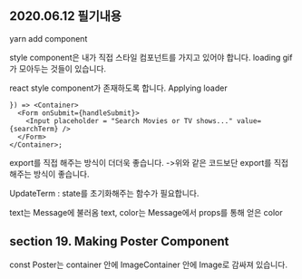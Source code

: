 ## 2020.06.12 필기내용 


yarn add component

style component은 내가 직접 스타일 컴포넌트를 가지고 있어야 합니다.
loading gif가 모아두는 것들이 있습니다.

react style component가 존재하도록 합니다.
Applying loader
 
```
}) => <Container>
  <Form onSubmit={handleSubmit}>
    <Input placeholder = "Search Movies or TV shows..." value={searchTerm} />
  </Form>
</Container>;
```

export를 직접 해주는 방식이 더더욱 좋습니다. ->위와 같은 코드보단 export를 직접해주는 방식이 좋습니다.

UpdateTerm : state를 초기화해주는 함수가 필요합니다.

text는 Message에 불러옴 text, color는 Message에서 props를 통해 얻은 color

## section 19. Making Poster Component

const Poster는 container 안에 ImageContainer 안에 Image로 감싸져 있습니다. 

